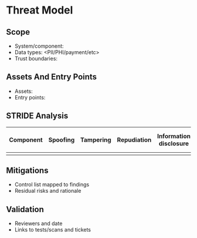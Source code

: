 # Threat Model

## Scope
- System/component: <name>
- Data types: <PII/PHI/payment/etc>
- Trust boundaries: <list>

## Assets And Entry Points
- Assets: <list>
- Entry points: <list>

## STRIDE Analysis
| Component | Spoofing | Tampering | Repudiation | Information disclosure | Denial of service | Elevation of privilege |
|-----------|---------|-----------|-------------|------------------------|-------------------|------------------------|
| <comp> |  |  |  |  |  |  |

## Mitigations
- Control list mapped to findings
- Residual risks and rationale

## Validation
- Reviewers and date
- Links to tests/scans and tickets

